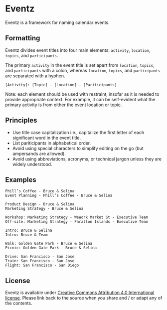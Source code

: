 # Eventz
Eventz is a framework for naming calendar events.

## Formatting

Eventz divides event titles into four main elements: `activity`, `location`, `topics`, and `participants`. 

The primary `activity` in the event title is set apart from `location`, `topics`, and `participants` with a colon, whereas `location`, `topics`, and `participants` are separated with a hyphen.

```
[Activity]: [Topic] - [Location] - [Pariticipants]
```

Note: each element should be used with restraint, insofar as it is needed to provide appropriate context. For example, it can be self-evident what the primary activity is from either the event location or topic.

## Principles

* Use title case capitalization i.e., capitalize the first letter of each significant word in the event title.
* List pariticipants in alphabetical order.
* Avoid using special characters to simplify editing on the go (but ampersands are allowed).
* Avoid using abbreviations, acronyms, or technical jargon unless they are widely understood.

## Examples

```
Phill’s Coffee - Bruce & Selina 
Event Planning - Phill’s Coffee - Bruce & Selina
```
```
Product Design - Bruce & Selina
Marketing Strategy - Bruce & Selina
```
```
Workshop: Marketing Strategy - WeWork Market St - Executive Team
Off-site: Marketing Strategy - Farallon Islands - Executive Team
```
```
Intro: Bruce & Selina
Intro: Bruce & Team
```
```
Walk: Golden Gate Park - Bruce & Selina
Picnic: Golden Gate Park - Bruce & Selina
```
```
Drive: San Francisco - San Jose
Train: San Francisco - San Jose
Flight: San Francisco - San Diego
```

## License

Eventz is available under [Creative Commons Attribution 4.0 International license](https://creativecommons.org/licenses/by/4.0/). Please link back to the source when you share and / or adapt any of the contents.
